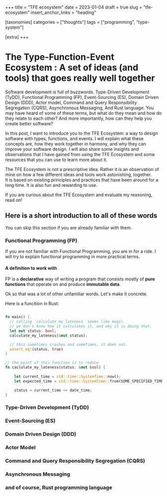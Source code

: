 +++
title = "TFE ecosystem"
date = 2023-01-04
draft = true
slug = "tfe-ecosystem"
insert_anchor_links = "heading"

[taxonomies]
categories = ["thoughts"]
tags = ["programming", "type-system"]

[extra]
+++

# The Type-Function-Event Ecosystem : A set of ideas (and tools) that goes really well together

Software development is full of buzzwords.
Type-Driven Development (TyDD), Functional Programming (FP), Event-Sourcing (ES), Domain Driven Design (DDD), Actor model, Command and Query Responsibility Segregation (CQRS), Asynchronous Messaging, And Rust language.
You may have heard of some of these terms, but what do they mean and how do they relate to each other?
And more importantly, how can they help you create better software?

In this post, I want to introduce you to the TFE Ecosystem: a way to design software with types, functions, and events.
I will explain what these concepts are, how they work together in harmony, and why they can improve your software design.
I will also share some insights and observations that I have gained from using the TFE Ecosystem and some resources that you can use to learn more about it.

The TFE Ecosystem is not a prescriptive idea.
Rather it is an observation of mine on how a few different ideas and tools work astonishing, together.  
It is based on existing principles and practices that have been around for a long time.
It is also fun and rewarding to use.

If you are curious about the TFE Ecosystem and evaluate my reasoning, read on!

## Here is a short introduction to all of these words

 You can skip this section if you are already familiar with them.

### Functional Programming (FP)
If you are not familiar with Functional Programming, you are in for a ride.
I will try to explain functional programming in more practical terms.

#### A definition to work with
FP is a **declarative** way of writing a program that consists mostly of **pure functions** that operate on and produce **immutable data**.

Ok so that was a lot of other unfamiliar words. Let's make it concrete. 

Here is a funcition in Rust:

```rust

fn main() {
  // calling `calculate_my_lateness` seems like magic. 
  // we don't know how it calculates it, and why it is doing that.
  let mut status: bool; 
  calculate_my_lateness(&mut status);

  // this sometimes crashes and sometimes, it does not.
  assert_eq!(status, true)
}

// the point of this function is to reduce  
fn caclulate_my_lateness(status: &mut bool) {
  
    let current_time = std::time::SystemTime::now();
    let expected_time = std::time::SystemTime::from(SOME_SPECIFIED_TIME);

    status = current_time <= date_time;
}

```



### Type-Driven Development (TyDD)

### Event-Sourcing (ES)

### Domain Driven Design (DDD)

### Actor Model

### Command and Query Responsibility Segregation (CQRS)

### Asynchronous Messaging

### and of course, Rust programming language

